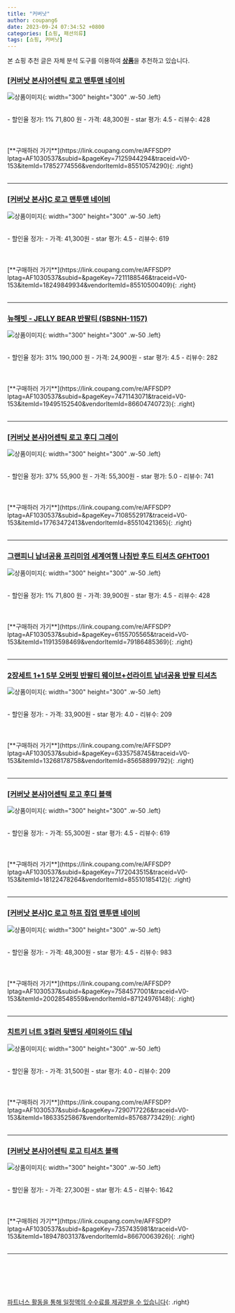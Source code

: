 ```yaml
---
title: "커버낫"
author: coupang6
date: 2023-09-24 07:34:52 +0800
categories: [쇼핑, 패션의류]
tags: [쇼핑, 커버낫]
---
```


본 쇼핑 추천 글은 자체 분석 도구를 이용하여 [**상품**](https://link.coupang.com/a/bao1ui)을 추천하고 있습니다.

### [[커버낫 본사]어센틱 로고 맨투맨 네이비](https://link.coupang.com/re/AFFSDP?lptag=AF1030537&subid=&pageKey=7125944294&traceid=V0-153&itemId=17852774556&vendorItemId=85510574290)

![상품이미지](https://thumbnail6.coupangcdn.com/thumbnails/remote/230x230ex/image/vendor_inventory/0866/17c12bc05bef9d6be9b267062c8b5d63f8d3d5fc87ae51ac8a91cc138c00.jpg){: width="300" height="300" .w-50 .left}


<br>
- 할인율 정가: 1%  71,800   원
- 가격: 48,300원
- star 평가: 4.5
- 리뷰수: 428
<br>
<br>
<br>
<br>
[**구매하러 가기**](https://link.coupang.com/re/AFFSDP?lptag=AF1030537&subid=&pageKey=7125944294&traceid=V0-153&itemId=17852774556&vendorItemId=85510574290){: .right}
<br>
<br>

---

### [[커버낫 본사]C 로고 맨투맨 네이비](https://link.coupang.com/re/AFFSDP?lptag=AF1030537&subid=&pageKey=7211188546&traceid=V0-153&itemId=18249849934&vendorItemId=85510500409)

![상품이미지](https://thumbnail9.coupangcdn.com/thumbnails/remote/230x230ex/image/vendor_inventory/6529/fc9e4aec13c28d8fd6159f5e19d9a8db9c21a4766f06e543b7d5b51ab4ca.jpg){: width="300" height="300" .w-50 .left}


<br>
- 할인율 정가: 
- 가격: 41,300원
- star 평가: 4.5
- 리뷰수: 619
<br>
<br>
<br>
<br>
[**구매하러 가기**](https://link.coupang.com/re/AFFSDP?lptag=AF1030537&subid=&pageKey=7211188546&traceid=V0-153&itemId=18249849934&vendorItemId=85510500409){: .right}
<br>
<br>

---

### [뉴해빗 - JELLY BEAR 반팔티 (SBSNH-1157)](https://link.coupang.com/re/AFFSDP?lptag=AF1030537&subid=&pageKey=7471143071&traceid=V0-153&itemId=19495152540&vendorItemId=86604740723)

![상품이미지](https://thumbnail9.coupangcdn.com/thumbnails/remote/230x230ex/image/vendor_inventory/f8b9/34b6b5cd074f0953adcfe276a68d17ef8170e3db44deaae2e3715c51b315.jpg){: width="300" height="300" .w-50 .left}


<br>
- 할인율 정가: 31%  190,000   원
- 가격: 24,900원
- star 평가: 4.5
- 리뷰수: 282
<br>
<br>
<br>
<br>
[**구매하러 가기**](https://link.coupang.com/re/AFFSDP?lptag=AF1030537&subid=&pageKey=7471143071&traceid=V0-153&itemId=19495152540&vendorItemId=86604740723){: .right}
<br>
<br>

---

### [[커버낫 본사]어센틱 로고 후디 그레이](https://link.coupang.com/re/AFFSDP?lptag=AF1030537&subid=&pageKey=7108552917&traceid=V0-153&itemId=17763472413&vendorItemId=85510421365)

![상품이미지](https://thumbnail7.coupangcdn.com/thumbnails/remote/230x230ex/image/vendor_inventory/b1c6/125f27915dcadc5e0b162facfd4aa97b258884258f2a68cf33ede2c649de.jpg){: width="300" height="300" .w-50 .left}


<br>
- 할인율 정가: 37%  55,900   원
- 가격: 55,300원
- star 평가: 5.0
- 리뷰수: 741
<br>
<br>
<br>
<br>
[**구매하러 가기**](https://link.coupang.com/re/AFFSDP?lptag=AF1030537&subid=&pageKey=7108552917&traceid=V0-153&itemId=17763472413&vendorItemId=85510421365){: .right}
<br>
<br>

---

### [그랜피니 남녀공용 프리미엄 세계여행 나침반 후드 티셔츠 GFHT001](https://link.coupang.com/re/AFFSDP?lptag=AF1030537&subid=&pageKey=6155705565&traceid=V0-153&itemId=11913598469&vendorItemId=79186485369)

![상품이미지](https://thumbnail6.coupangcdn.com/thumbnails/remote/230x230ex/image/rs_quotation_api/exaymcyq/906c8aff41104e7485a58f7b255ac902.jpg){: width="300" height="300" .w-50 .left}


<br>
- 할인율 정가: 1%  71,800   원
- 가격: 39,900원
- star 평가: 4.5
- 리뷰수: 428
<br>
<br>
<br>
<br>
[**구매하러 가기**](https://link.coupang.com/re/AFFSDP?lptag=AF1030537&subid=&pageKey=6155705565&traceid=V0-153&itemId=11913598469&vendorItemId=79186485369){: .right}
<br>
<br>

---

### [2장세트 1+1 5부 오버핏 반팔티 웨이브+선라이트 남녀공용 반팔 티셔츠](https://link.coupang.com/re/AFFSDP?lptag=AF1030537&subid=&pageKey=6335758745&traceid=V0-153&itemId=13268178758&vendorItemId=85658899792)

![상품이미지](https://thumbnail7.coupangcdn.com/thumbnails/remote/230x230ex/image/vendor_inventory/1056/f5e3ed55f4fba6b8d015f42554765125a787ee9b020f74120c7163cf9928.jpg){: width="300" height="300" .w-50 .left}


<br>
- 할인율 정가: 
- 가격: 33,900원
- star 평가: 4.0
- 리뷰수: 209
<br>
<br>
<br>
<br>
[**구매하러 가기**](https://link.coupang.com/re/AFFSDP?lptag=AF1030537&subid=&pageKey=6335758745&traceid=V0-153&itemId=13268178758&vendorItemId=85658899792){: .right}
<br>
<br>

---

### [[커버낫 본사]어센틱 로고 후디 블랙](https://link.coupang.com/re/AFFSDP?lptag=AF1030537&subid=&pageKey=7172043515&traceid=V0-153&itemId=18122478264&vendorItemId=85510185412)

![상품이미지](https://thumbnail10.coupangcdn.com/thumbnails/remote/230x230ex/image/vendor_inventory/8601/570bdf14c30bd7542d827b6960efdcf5a8337aa8d205a76228b03bbc181c.jpg){: width="300" height="300" .w-50 .left}


<br>
- 할인율 정가: 
- 가격: 55,300원
- star 평가: 4.5
- 리뷰수: 619
<br>
<br>
<br>
<br>
[**구매하러 가기**](https://link.coupang.com/re/AFFSDP?lptag=AF1030537&subid=&pageKey=7172043515&traceid=V0-153&itemId=18122478264&vendorItemId=85510185412){: .right}
<br>
<br>

---

### [[커버낫 본사]C 로고 하프 집업 맨투맨 네이비](https://link.coupang.com/re/AFFSDP?lptag=AF1030537&subid=&pageKey=7584577001&traceid=V0-153&itemId=20028548559&vendorItemId=87124976148)

![상품이미지](https://thumbnail10.coupangcdn.com/thumbnails/remote/230x230ex/image/vendor_inventory/7a72/9d60eb1f650595834506f8115c5a8a46cf4bb907f5bbf87c9eaf9c4ed397.jpg){: width="300" height="300" .w-50 .left}


<br>
- 할인율 정가: 
- 가격: 48,300원
- star 평가: 4.5
- 리뷰수: 983
<br>
<br>
<br>
<br>
[**구매하러 가기**](https://link.coupang.com/re/AFFSDP?lptag=AF1030537&subid=&pageKey=7584577001&traceid=V0-153&itemId=20028548559&vendorItemId=87124976148){: .right}
<br>
<br>

---

### [치트키 너트 3컬러 뒷밴딩 세미와이드 데님](https://link.coupang.com/re/AFFSDP?lptag=AF1030537&subid=&pageKey=7290717226&traceid=V0-153&itemId=18633525867&vendorItemId=85768773429)

![상품이미지](https://thumbnail6.coupangcdn.com/thumbnails/remote/230x230ex/image/vendor_inventory/c007/ac8fbca48e327fdbb9ac6b1ec3a233621f88987ef788d8b8d015f2316141.jpg){: width="300" height="300" .w-50 .left}


<br>
- 할인율 정가: 
- 가격: 31,500원
- star 평가: 4.0
- 리뷰수: 209
<br>
<br>
<br>
<br>
[**구매하러 가기**](https://link.coupang.com/re/AFFSDP?lptag=AF1030537&subid=&pageKey=7290717226&traceid=V0-153&itemId=18633525867&vendorItemId=85768773429){: .right}
<br>
<br>

---

### [[커버낫 본사]어센틱 로고 티셔츠 블랙](https://link.coupang.com/re/AFFSDP?lptag=AF1030537&subid=&pageKey=7357435981&traceid=V0-153&itemId=18947803137&vendorItemId=86670063926)

![상품이미지](https://thumbnail10.coupangcdn.com/thumbnails/remote/230x230ex/image/vendor_inventory/6cc4/08cdd6fcec82ed0882e3fb6c92800aa7217c6dcad91cb0762826136a045e.jpg){: width="300" height="300" .w-50 .left}


<br>
- 할인율 정가: 
- 가격: 27,300원
- star 평가: 4.5
- 리뷰수: 1642
<br>
<br>
<br>
<br>
[**구매하러 가기**](https://link.coupang.com/re/AFFSDP?lptag=AF1030537&subid=&pageKey=7357435981&traceid=V0-153&itemId=18947803137&vendorItemId=86670063926){: .right}
<br>
<br>

---
<br><br><br><br><br> [파트너스 활동을 통해 일정액의 수수료를 제공받을 수 있습니다](https://link.coupang.com/a/bao1ui){: .right}